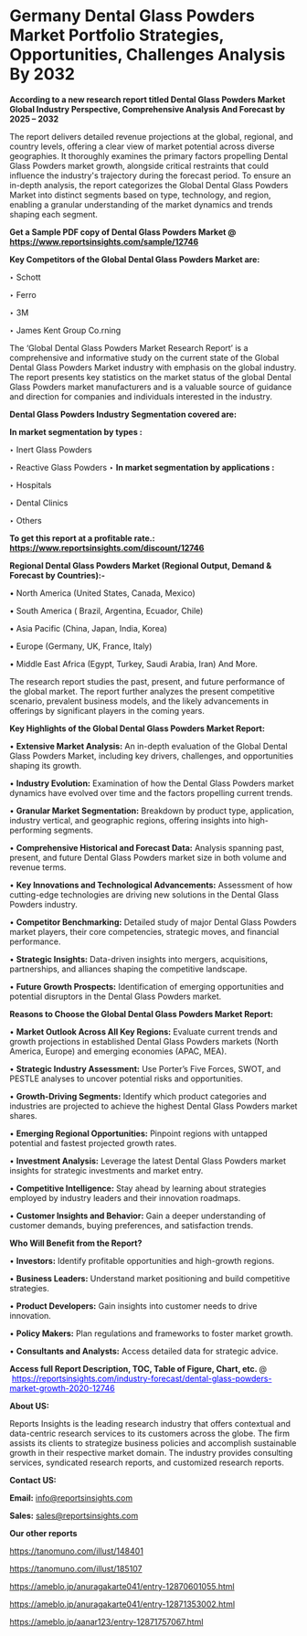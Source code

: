 # Germany Dental Glass Powders Market Portfolio Strategies, Opportunities, Challenges Analysis By 2032

<strong>According to a new research report titled Dental Glass Powders Market Global Industry Perspective, Comprehensive Analysis And Forecast by 2025 – 2032</strong>

The report delivers detailed revenue projections at the global, regional, and country levels, offering a clear view of market potential across diverse geographies. It thoroughly examines the primary factors propelling Dental Glass Powders market growth, alongside critical restraints that could influence the industry's trajectory during the forecast period. To ensure an in-depth analysis, the report categorizes the Global Dental Glass Powders Market into distinct segments based on type, technology, and region, enabling a granular understanding of the market dynamics and trends shaping each segment.

<strong>Get a Sample PDF copy of Dental Glass Powders Market </strong><strong>@<a href=https://www.reportsinsights.com/sample/12746 style=color:#0000ff;> https://www.reportsinsights.com/sample/12746</a></strong></font>

<strong>Key Competitors of the Global Dental Glass Powders Market are:</strong>

‣ Schott

‣ Ferro

‣ 3M

‣ James Kent Group
 Co.rning

The ‘Global Dental Glass Powders Market Research Report’ is a comprehensive and informative study on the current state of the Global Dental Glass Powders Market industry with emphasis on the global industry. The report presents key statistics on the market status of the global Dental Glass Powders market manufacturers and is a valuable source of guidance and direction for companies and individuals interested in the industry.

<strong>Dental Glass Powders Industry Segmentation covered are:</strong>

<strong>In market segmentation by types : </strong>

‣ Inert Glass Powders

‣ Reactive Glass Powders
‣ 
<strong>In market segmentation by applications : </strong>

‣ Hospitals

‣ Dental Clinics

‣ Others

<strong>To get this report at a profitable rate.: <a href=https://www.reportsinsights.com/discount/12746 style=color:#0000ff;>https://www.reportsinsights.com/discount/12746</a></strong></font>

<strong>Regional Dental Glass Powders Market (Regional Output, Demand &amp; Forecast by Countries):-</strong>

• North America (United States, Canada, Mexico)

• South America ( Brazil, Argentina, Ecuador, Chile)

• Asia Pacific (China, Japan, India, Korea)

• Europe (Germany, UK, France, Italy)

• Middle East Africa (Egypt, Turkey, Saudi Arabia, Iran) And More.

The research report studies the past, present, and future performance of the global market. The report further analyzes the present competitive scenario, prevalent business models, and the likely advancements in offerings by significant players in the coming years.

<strong>Key Highlights of the Global Dental Glass Powders Market Report:</strong>

• <strong>Extensive Market Analysis:</strong> An in-depth evaluation of the Global Dental Glass Powders Market, including key drivers, challenges, and opportunities shaping its growth.

• <strong>Industry Evolution:</strong> Examination of how the Dental Glass Powders market dynamics have evolved over time and the factors propelling current trends.

• <strong>Granular Market Segmentation:</strong> Breakdown by product type, application, industry vertical, and geographic regions, offering insights into high-performing segments.

• <strong>Comprehensive Historical and Forecast Data:</strong> Analysis spanning past, present, and future Dental Glass Powders market size in both volume and revenue terms.

• <strong>Key Innovations and Technological Advancements:</strong> Assessment of how cutting-edge technologies are driving new solutions in the Dental Glass Powders industry.

• <strong>Competitor Benchmarking:</strong> Detailed study of major Dental Glass Powders market players, their core competencies, strategic moves, and financial performance.

• <strong>Strategic Insights:</strong> Data-driven insights into mergers, acquisitions, partnerships, and alliances shaping the competitive landscape.

• <strong>Future Growth Prospects:</strong> Identification of emerging opportunities and potential disruptors in the Dental Glass Powders market.

<strong>Reasons to Choose the Global Dental Glass Powders Market Report:</strong>

• <strong>Market Outlook Across All Key Regions:</strong> Evaluate current trends and growth projections in established Dental Glass Powders markets (North America, Europe) and emerging economies (APAC, MEA).

• <strong>Strategic Industry Assessment:</strong> Use Porter’s Five Forces, SWOT, and PESTLE analyses to uncover potential risks and opportunities.

• <strong>Growth-Driving Segments:</strong> Identify which product categories and industries are projected to achieve the highest Dental Glass Powders market shares.

• <strong>Emerging Regional Opportunities:</strong> Pinpoint regions with untapped potential and fastest projected growth rates.

• <strong>Investment Analysis:</strong> Leverage the latest Dental Glass Powders market insights for strategic investments and market entry.

• <strong>Competitive Intelligence:</strong> Stay ahead by learning about strategies employed by industry leaders and their innovation roadmaps.

• <strong>Customer Insights and Behavior:</strong> Gain a deeper understanding of customer demands, buying preferences, and satisfaction trends.

<strong>Who Will Benefit from the Report?</strong>

• <strong>Investors:</strong> Identify profitable opportunities and high-growth regions.

• <strong>Business Leaders:</strong> Understand market positioning and build competitive strategies.

• <strong>Product Developers:</strong> Gain insights into customer needs to drive innovation.

• <strong>Policy Makers:</strong> Plan regulations and frameworks to foster market growth.

• <strong>Consultants and Analysts:</strong> Access detailed data for strategic advice.
</ul>
<strong>Access full Report Description, TOC, Table of Figure, Chart, etc. </strong>@  <a href=https://reportsinsights.com/industry-forecast/dental-glass-powders-market-growth-2020-12746 style=color:#0000ff;>https://reportsinsights.com/industry-forecast/dental-glass-powders-market-growth-2020-12746</a></font>

<strong><strong>About US</strong>:</strong>

Reports Insights is the leading research industry that offers contextual and data-centric research services to its customers across the globe. The firm assists its clients to strategize business policies and accomplish sustainable growth in their respective market domain. The industry provides consulting services, syndicated research reports, and customized research reports.

<strong>Contact US:</strong>

<p class=""""><b>Email:</b> <a href=mailto:info@reportsinsights.com>info@reportsinsights.com</a></p>
<p class=""""><b>Sales:</b> <a href=mailto:sales@reportsinsights.com>sales@reportsinsights.com</a></p>

<strong>Our other reports</strong>

<a href=https://tanomuno.com/illust/148401>https://tanomuno.com/illust/148401</a>

<a href=https://tanomuno.com/illust/185107>https://tanomuno.com/illust/185107</a>

<a href=https://ameblo.jp/anuragakarte041/entry-12870601055.html>https://ameblo.jp/anuragakarte041/entry-12870601055.html</a>

<a href=https://ameblo.jp/anuragakarte041/entry-12871353002.html>https://ameblo.jp/anuragakarte041/entry-12871353002.html</a>

<a href=https://ameblo.jp/aanar123/entry-12871757067.html>https://ameblo.jp/aanar123/entry-12871757067.html</a>

